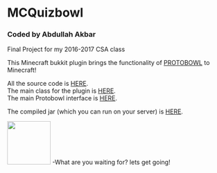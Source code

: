# MCQuizbowl

<h3>Coded by Abdullah Akbar</h3>

Final Project for my 2016-2017 CSA class

This Minecraft bukkit plugin brings the functionality of <a href="http://protobowl.com" target="_blank">PROTOBOWL</a> to Minecraft!

All the source code is <a href="https://github.com/18AkbarA/MCQuizbowl/tree/master/src/main/java/com/mcquizbowl" target="_blank">HERE</a>. <br>
The main class for the plugin is <a href="https://github.com/18AkbarA/MCQuizbowl/blob/master/src/main/java/com/mcquizbowl/main/mainClass.java" target="_blank">HERE</a>. <br>
The main Protobowl interface is <a href="https://github.com/18AkbarA/MCQuizbowl/blob/master/src/main/java/com/mcquizbowl/qbbackend/ProtobowlConnect.java" target="_blank">HERE</a>.<br>

The compiled jar (which you can run on your server) is <a href="https://github.com/18AkbarA/MCQuizbowl/tree/master/target" target="_blank">HERE</a>.<br>


<img src="https://t1.rbxcdn.com/c73e5458667dd076cf5834e4c6e1713d" style="width:100px"></img> -What are you waiting for? lets get going!